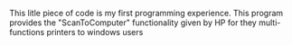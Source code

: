 This litle piece of code is my first programming experience.
This program provides the "ScanToComputer" functionality given by HP for they multi-functions printers to windows users


